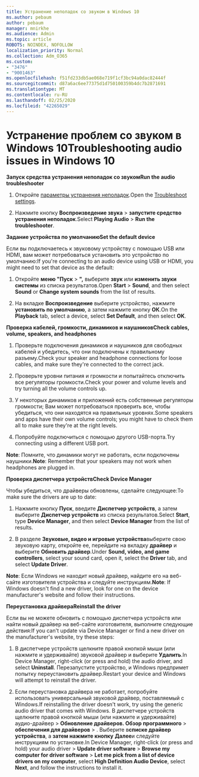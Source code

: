 ```yaml
---
title: Устранение неполадок со звуком в Windows 10
ms.author: pebaum
author: pebaum
manager: mnirkhe
ms.audience: Admin
ms.topic: article
ROBOTS: NOINDEX, NOFOLLOW
localization_priority: Normal
ms.collection: Adm_O365
ms.custom:
- "3476"
- "9001463"
ms.openlocfilehash: f51fd233db5ae068e719f1cf3bc94a0dac82444f
ms.sourcegitcommit: d87a6ac6ee77375d1d750100359b4dc7b2871691
ms.translationtype: MT
ms.contentlocale: ru-RU
ms.lasthandoff: 02/25/2020
ms.locfileid: "42265029"
---
```

# <a name="troubleshooting-audio-issues-in-windows-10"></a><span data-ttu-id="fb8b3-102">Устранение проблем со звуком в Windows 10</span><span class="sxs-lookup"><span data-stu-id="fb8b3-102">Troubleshooting audio issues in Windows 10</span></span>

<span data-ttu-id="fb8b3-103">**Запуск средства устранения неполадок со звуком**</span><span class="sxs-lookup"><span data-stu-id="fb8b3-103">**Run the audio troubleshooter**</span></span>

1.  <span data-ttu-id="fb8b3-104">Откройте [параметры устранения неполадок](ms-settings:troubleshoot).</span><span class="sxs-lookup"><span data-stu-id="fb8b3-104">Open the [Troubleshoot settings](ms-settings:troubleshoot).</span></span>

2.  <span data-ttu-id="fb8b3-105">Нажмите кнопку **Воспроизведение звука** > **запустите средство устранения неполадок**.</span><span class="sxs-lookup"><span data-stu-id="fb8b3-105">Select **Playing Audio** > **Run the troubleshooter**.</span></span>

<span data-ttu-id="fb8b3-106">**Задание устройства по умолчанию**</span><span class="sxs-lookup"><span data-stu-id="fb8b3-106">**Set the default device**</span></span>

<span data-ttu-id="fb8b3-107">Если вы подключаетесь к звуковому устройству с помощью USB или HDMI, вам может потребоваться установить это устройство по умолчанию:</span><span class="sxs-lookup"><span data-stu-id="fb8b3-107">If you're connecting to an audio device using USB or HDMI, you might need to set that device as the default:</span></span>

1. <span data-ttu-id="fb8b3-108">Откройте **меню "Пуск** > **",** выберите **звук** или **изменить звуки системы** из списка результатов.</span><span class="sxs-lookup"><span data-stu-id="fb8b3-108">Open **Start** > **Sound**, and then select **Sound** or **Change system sounds** from the list of results.</span></span>

2.  <span data-ttu-id="fb8b3-109">На вкладке **Воспроизведение** выберите устройство, нажмите **установить по умолчанию**, а затем нажмите кнопку **ОК**.</span><span class="sxs-lookup"><span data-stu-id="fb8b3-109">On the **Playback** tab, select a device, select **Set Default**, and then select **OK**.</span></span>

<span data-ttu-id="fb8b3-110">**Проверка кабелей, громкости, динамиков и наушников**</span><span class="sxs-lookup"><span data-stu-id="fb8b3-110">**Check cables, volume, speakers, and headphones**</span></span>

1. <span data-ttu-id="fb8b3-111">Проверьте подключения динамиков и наушников для свободных кабелей и убедитесь, что они подключены к правильному разъему.</span><span class="sxs-lookup"><span data-stu-id="fb8b3-111">Check your speaker and headphone connections for loose cables, and make sure they're connected to the correct jack.</span></span>

2. <span data-ttu-id="fb8b3-112">Проверьте уровни питания и громкости и попытайтесь отключить все регуляторы громкости.</span><span class="sxs-lookup"><span data-stu-id="fb8b3-112">Check your power and volume levels and try turning all the volume controls up.</span></span>

3. <span data-ttu-id="fb8b3-113">У некоторых динамиков и приложений есть собственные регуляторы громкости; Вам может потребоваться проверить все, чтобы убедиться, что они находятся на правильных уровнях.</span><span class="sxs-lookup"><span data-stu-id="fb8b3-113">Some speakers and apps have their own volume controls; you might have to check them all to make sure they're at the right levels.</span></span>

4. <span data-ttu-id="fb8b3-114">Попробуйте подключиться с помощью другого USB-порта.</span><span class="sxs-lookup"><span data-stu-id="fb8b3-114">Try connecting using a different USB port.</span></span>

<span data-ttu-id="fb8b3-115">**Note**: Помните, что динамики могут не работать, если подключены наушники.</span><span class="sxs-lookup"><span data-stu-id="fb8b3-115">**Note**: Remember that your speakers may not work when headphones are plugged in.</span></span>

<span data-ttu-id="fb8b3-116">**Проверка диспетчера устройств**</span><span class="sxs-lookup"><span data-stu-id="fb8b3-116">**Check Device Manager**</span></span>

<span data-ttu-id="fb8b3-117">Чтобы убедиться, что драйверы обновлены, сделайте следующее:</span><span class="sxs-lookup"><span data-stu-id="fb8b3-117">To make sure the drivers are up to date:</span></span>

1. <span data-ttu-id="fb8b3-118">Нажмите кнопку **Пуск**, введите **Диспетчер устройств**, а затем выберите **Диспетчер устройств** из списка результатов.</span><span class="sxs-lookup"><span data-stu-id="fb8b3-118">Select **Start**, type **Device Manager**, and then select **Device Manager** from the list of results.</span></span>

2. <span data-ttu-id="fb8b3-119">В разделе **Звуковые, видео и игровые устройства**выберите свою звуковую карту, откройте ее, перейдите на вкладку **драйвер** и выберите **Обновить драйвер**.</span><span class="sxs-lookup"><span data-stu-id="fb8b3-119">Under **Sound, video, and game controllers**, select your sound card, open it, select the **Driver** tab, and select **Update Driver**.</span></span>

<span data-ttu-id="fb8b3-120">**Note**: Если Windows не находит новый драйвер, найдите его на веб-сайте изготовителя устройства и следуйте инструкциям.</span><span class="sxs-lookup"><span data-stu-id="fb8b3-120">**Note**: If Windows doesn't find a new driver, look for one on the device manufacturer's website and follow their instructions.</span></span>

<span data-ttu-id="fb8b3-121">**Переустановка драйвера**</span><span class="sxs-lookup"><span data-stu-id="fb8b3-121">**Reinstall the driver**</span></span>

<span data-ttu-id="fb8b3-122">Если вы не можете обновить с помощью диспетчера устройств или найти новый драйвер на веб-сайте изготовителя, выполните следующие действия:</span><span class="sxs-lookup"><span data-stu-id="fb8b3-122">If you can't update via Device Manager or find a new driver on the manufacturer's website, try these steps:</span></span>

1. <span data-ttu-id="fb8b3-123">В диспетчере устройств щелкните правой кнопкой мыши (или нажмите и удерживайте) звуковой драйвер и выберите **Удалить**.</span><span class="sxs-lookup"><span data-stu-id="fb8b3-123">In Device Manager, right-click (or press and hold) the audio driver, and select **Uninstall**.</span></span> <span data-ttu-id="fb8b3-124">Перезапустите устройство, и Windows предпримет попытку переустановить драйвер.</span><span class="sxs-lookup"><span data-stu-id="fb8b3-124">Restart your device and Windows will attempt to reinstall the driver.</span></span>

2. <span data-ttu-id="fb8b3-125">Если переустановка драйвера не работает, попробуйте использовать универсальный звуковой драйвер, поставляемый с Windows.</span><span class="sxs-lookup"><span data-stu-id="fb8b3-125">If reinstalling the driver doesn't work, try using the generic audio driver that comes with Windows.</span></span> <span data-ttu-id="fb8b3-126">В диспетчере устройств щелкните правой кнопкой мыши (или нажмите и удерживайте) аудио-драйвер > **Обновление драйверов. Обзор программного** > **обеспечения для драйверов** > . Выберите в**списке драйвер устройства**, а **затем нажмите кнопку** **Далее**и следуйте инструкциям по установке.</span><span class="sxs-lookup"><span data-stu-id="fb8b3-126">In Device Manager, right-click (or press and hold) your audio driver > **Update driver software** > **Browse my computer for driver software** > **Let me pick from a list of device drivers on my computer**, select **High Definition Audio Device**, select **Next**, and follow the instructions to install it.</span></span>
